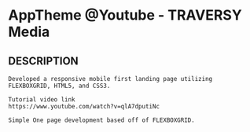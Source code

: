 # AppTheme @Youtube - TRAVERSY Media

## DESCRIPTION
    Developed a responsive mobile first landing page utilizing FLEXBOXGRID, HTML5, and CSS3.

    Tutorial video link 
    https://www.youtube.com/watch?v=qlA7dputiNc

    Simple One page development based off of FLEXBOXGRID.